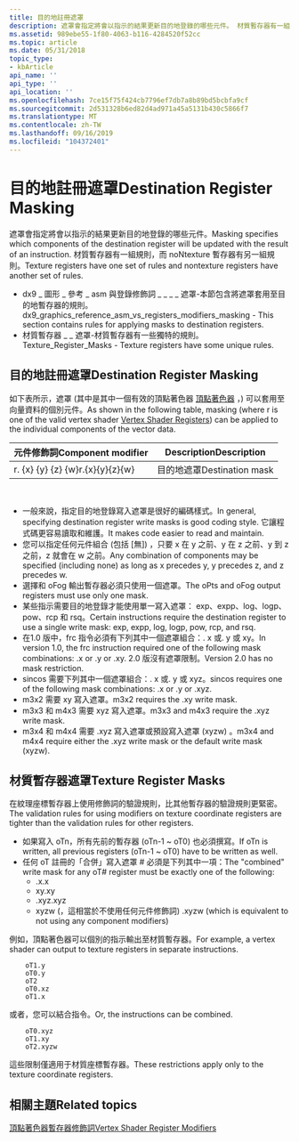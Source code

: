 ```yaml
---
title: 目的地註冊遮罩
description: 遮罩會指定將會以指示的結果更新目的地登錄的哪些元件。 材質暫存器有一組規則，而 noNtexture 暫存器有另一組規則。
ms.assetid: 989ebe55-1f80-4063-b116-4284520f52cc
ms.topic: article
ms.date: 05/31/2018
topic_type:
- kbArticle
api_name: ''
api_type: ''
api_location: ''
ms.openlocfilehash: 7ce15f75f424cb7796ef7db7a8b89bd5bcbfa9cf
ms.sourcegitcommit: 2d531328b6ed82d4ad971a45a5131b430c5866f7
ms.translationtype: MT
ms.contentlocale: zh-TW
ms.lasthandoff: 09/16/2019
ms.locfileid: "104372401"
---
```

# <a name="destination-register-masking"></a><span data-ttu-id="62ade-104">目的地註冊遮罩</span><span class="sxs-lookup"><span data-stu-id="62ade-104">Destination Register Masking</span></span>

<span data-ttu-id="62ade-105">遮罩會指定將會以指示的結果更新目的地登錄的哪些元件。</span><span class="sxs-lookup"><span data-stu-id="62ade-105">Masking specifies which components of the destination register will be updated with the result of an instruction.</span></span> <span data-ttu-id="62ade-106">材質暫存器有一組規則，而 noNtexture 暫存器有另一組規則。</span><span class="sxs-lookup"><span data-stu-id="62ade-106">Texture registers have one set of rules and nontexture registers have another set of rules.</span></span>

-   <span data-ttu-id="62ade-107">dx9 \_ 圖形 \_ 參考 \_ asm 與登錄修飾詞 \_ \_ \_ \_ 遮罩-本節包含將遮罩套用至目的地暫存器的規則。</span><span class="sxs-lookup"><span data-stu-id="62ade-107">dx9\_graphics\_reference\_asm\_vs\_registers\_modifiers\_masking - This section contains rules for applying masks to destination registers.</span></span>
-   <span data-ttu-id="62ade-108">材質暫存器 \_ \_ 遮罩-材質暫存器有一些獨特的規則。</span><span class="sxs-lookup"><span data-stu-id="62ade-108">Texture\_Register\_Masks - Texture registers have some unique rules.</span></span>

## <a name="destination-register-masking"></a><span data-ttu-id="62ade-109">目的地註冊遮罩</span><span class="sxs-lookup"><span data-stu-id="62ade-109">Destination Register Masking</span></span>

<span data-ttu-id="62ade-110">如下表所示，遮罩 (其中是其中一個有效的頂點著色器 [頂點著色器](dx9-graphics-reference-asm-vs-registers.md) ，) 可以套用至向量資料的個別元件。</span><span class="sxs-lookup"><span data-stu-id="62ade-110">As shown in the following table, masking (where r is one of the valid vertex shader [Vertex Shader Registers](dx9-graphics-reference-asm-vs-registers.md)) can be applied to the individual components of the vector data.</span></span>



| <span data-ttu-id="62ade-111">元件修飾詞</span><span class="sxs-lookup"><span data-stu-id="62ade-111">Component modifier</span></span> | <span data-ttu-id="62ade-112">Description</span><span class="sxs-lookup"><span data-stu-id="62ade-112">Description</span></span>      |
|--------------------|------------------|
| <span data-ttu-id="62ade-113">r. {x} {y} {z} {w}</span><span class="sxs-lookup"><span data-stu-id="62ade-113">r.{x}{y}{z}{w}</span></span>     | <span data-ttu-id="62ade-114">目的地遮罩</span><span class="sxs-lookup"><span data-stu-id="62ade-114">Destination mask</span></span> |



 

-   <span data-ttu-id="62ade-115">一般來說，指定目的地登錄寫入遮罩是很好的編碼樣式。</span><span class="sxs-lookup"><span data-stu-id="62ade-115">In general, specifying destination register write masks is good coding style.</span></span> <span data-ttu-id="62ade-116">它讓程式碼更容易讀取和維護。</span><span class="sxs-lookup"><span data-stu-id="62ade-116">It makes code easier to read and maintain.</span></span>
-   <span data-ttu-id="62ade-117">您可以指定任何元件組合 (包括 [無]) ，只要 x 在 y 之前、y 在 z 之前、y 到 z 之前，z 就會在 w 之前。</span><span class="sxs-lookup"><span data-stu-id="62ade-117">Any combination of components may be specified (including none) as long as x precedes y, y precedes z, and z precedes w.</span></span>
-   <span data-ttu-id="62ade-118">選擇和 oFog 輸出暫存器必須只使用一個遮罩。</span><span class="sxs-lookup"><span data-stu-id="62ade-118">The oPts and oFog output registers must use only one mask.</span></span>
-   <span data-ttu-id="62ade-119">某些指示需要目的地登錄才能使用單一寫入遮罩： exp、expp、log、logp、pow、rcp 和 rsq。</span><span class="sxs-lookup"><span data-stu-id="62ade-119">Certain instructions require the destination register to use a single write mask: exp, expp, log, logp, pow, rcp, and rsq.</span></span>
-   <span data-ttu-id="62ade-120">在1.0 版中，frc 指令必須有下列其中一個遮罩組合：. x 或. y 或 xy。</span><span class="sxs-lookup"><span data-stu-id="62ade-120">In version 1.0, the frc instruction required one of the following mask combinations: .x or .y or .xy.</span></span> <span data-ttu-id="62ade-121">2.0 版沒有遮罩限制。</span><span class="sxs-lookup"><span data-stu-id="62ade-121">Version 2.0 has no mask restriction.</span></span>
-   <span data-ttu-id="62ade-122">sincos 需要下列其中一個遮罩組合：. x 或. y 或 xyz。</span><span class="sxs-lookup"><span data-stu-id="62ade-122">sincos requires one of the following mask combinations: .x or .y or .xyz.</span></span>
-   <span data-ttu-id="62ade-123">m3x2 需要 xy 寫入遮罩。</span><span class="sxs-lookup"><span data-stu-id="62ade-123">m3x2 requires the .xy write mask.</span></span>
-   <span data-ttu-id="62ade-124">m3x3 和 m4x3 需要 xyz 寫入遮罩。</span><span class="sxs-lookup"><span data-stu-id="62ade-124">m3x3 and m4x3 require the .xyz write mask.</span></span>
-   <span data-ttu-id="62ade-125">m3x4 和 m4x4 需要 .xyz 寫入遮罩或預設寫入遮罩 (xyzw) 。</span><span class="sxs-lookup"><span data-stu-id="62ade-125">m3x4 and m4x4 require either the .xyz write mask or the default write mask (xyzw).</span></span>

## <a name="texture-register-masks"></a><span data-ttu-id="62ade-126">材質暫存器遮罩</span><span class="sxs-lookup"><span data-stu-id="62ade-126">Texture Register Masks</span></span>

<span data-ttu-id="62ade-127">在紋理座標暫存器上使用修飾詞的驗證規則，比其他暫存器的驗證規則更緊密。</span><span class="sxs-lookup"><span data-stu-id="62ade-127">The validation rules for using modifiers on texture coordinate registers are tighter than the validation rules for other registers.</span></span>

-   <span data-ttu-id="62ade-128">如果寫入 oTn，所有先前的暫存器 (oTn-1 ~ oT0) 也必須撰寫。</span><span class="sxs-lookup"><span data-stu-id="62ade-128">If oTn is written, all previous registers (oTn-1 ~ oT0) have to be written as well.</span></span>
-   <span data-ttu-id="62ade-129">任何 oT 註冊的「合併」寫入遮罩 \# 必須是下列其中一項：</span><span class="sxs-lookup"><span data-stu-id="62ade-129">The "combined" write mask for any oT\# register must be exactly one of the following:</span></span>
    -   <span data-ttu-id="62ade-130">.x</span><span class="sxs-lookup"><span data-stu-id="62ade-130">.x</span></span>
    -   <span data-ttu-id="62ade-131">xy</span><span class="sxs-lookup"><span data-stu-id="62ade-131">.xy</span></span>
    -   <span data-ttu-id="62ade-132">.xyz</span><span class="sxs-lookup"><span data-stu-id="62ade-132">.xyz</span></span>
    -   <span data-ttu-id="62ade-133">xyzw (，這相當於不使用任何元件修飾詞) </span><span class="sxs-lookup"><span data-stu-id="62ade-133">.xyzw (which is equivalent to not using any component modifiers)</span></span>

<span data-ttu-id="62ade-134">例如，頂點著色器可以個別的指示輸出至材質暫存器。</span><span class="sxs-lookup"><span data-stu-id="62ade-134">For example, a vertex shader can output to texture registers in separate instructions.</span></span>


```
    oT1.y  
    oT0.y  
    oT2  
    oT0.xz  
    oT1.x
```



<span data-ttu-id="62ade-135">或者，您可以結合指令。</span><span class="sxs-lookup"><span data-stu-id="62ade-135">Or, the instructions can be combined.</span></span>


```
    oT0.xyz  
    oT1.xy  
    oT2.xyzw    
```



<span data-ttu-id="62ade-136">這些限制僅適用于材質座標暫存器。</span><span class="sxs-lookup"><span data-stu-id="62ade-136">These restrictions apply only to the texture coordinate registers.</span></span>

## <a name="related-topics"></a><span data-ttu-id="62ade-137">相關主題</span><span class="sxs-lookup"><span data-stu-id="62ade-137">Related topics</span></span>

<dl> <dt>

[<span data-ttu-id="62ade-138">頂點著色器暫存器修飾詞</span><span class="sxs-lookup"><span data-stu-id="62ade-138">Vertex Shader Register Modifiers</span></span>](dx9-graphics-reference-asm-vs-registers-modifiers.md)
</dt> </dl>

 

 




